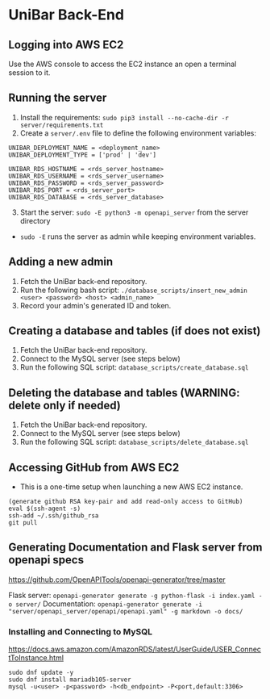 # UniBar Back-End

## Logging into AWS EC2
Use the AWS console to access the EC2 instance an open a terminal session to it.

## Running the server
1. Install the requirements: `sudo pip3 install --no-cache-dir -r server/requirements.txt`
2. Create a `server/.env` file to define the following environment variables:
```
UNIBAR_DEPLOYMENT_NAME = <deployment_name>
UNIBAR_DEPLOYMENT_TYPE = ['prod' | 'dev']

UNIBAR_RDS_HOSTNAME = <rds_server_hostname>
UNIBAR_RDS_USERNAME = <rds_server_username>
UNIBAR_RDS_PASSWORD = <rds_server_password>
UNIBAR_RDS_PORT = <rds_server_port>
UNIBAR_RDS_DATABASE = <rds_server_database>
```
3. Start the server: `sudo -E python3 -m openapi_server` from the server directory
 - `sudo -E` runs the server as admin while keeping environment variables.

## Adding a new admin
1. Fetch the UniBar back-end repository.
2. Run the following bash script:
`./database_scripts/insert_new_admin <user> <password> <host> <admin_name>`
3. Record your admin's generated ID and token.

## Creating a database and tables (if does not exist)
1. Fetch the UniBar back-end repository.
2. Connect to the MySQL server (see steps below)
3. Run the following SQL script: `database_scripts/create_database.sql`

## Deleting the database and tables (WARNING: delete only if needed)
1. Fetch the UniBar back-end repository.
2. Connect to the MySQL server (see steps below)
3. Run the following SQL script: `database_scripts/delete_database.sql`

## Accessing GitHub from AWS EC2
- This is a one-time setup when launching a new AWS EC2 instance.
```
(generate github RSA key-pair and add read-only access to GitHub)
eval $(ssh-agent -s)
ssh-add ~/.ssh/github_rsa
git pull
```

## Generating Documentation and Flask server from openapi specs
https://github.com/OpenAPITools/openapi-generator/tree/master

Flask server: `openapi-generator generate -g python-flask -i index.yaml -o server/`
Documentation: `openapi-generator generate -i "server/openapi_server/openapi/openapi.yaml" -g markdown -o docs/`

### Installing and Connecting to MySQL
https://docs.aws.amazon.com/AmazonRDS/latest/UserGuide/USER_ConnectToInstance.html

```
sudo dnf update -y
sudo dnf install mariadb105-server
mysql -u<user> -p<password> -h<db_endpoint> -P<port,default:3306>
```